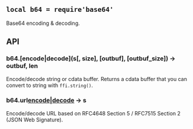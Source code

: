 
## `local b64 = require'base64'`

Base64 encoding & decoding.

## API

### b64.[encode|decode](s[, size], [outbuf], [outbuf_size]) -> outbuf, len

Encode/decode string or cdata buffer.
Returns a cdata buffer that you can convert to string with `ffi.string()`.

### b64.url[encode|decode](s) -> s

Encode/decode URL based on RFC4648 Section 5 / RFC7515 Section 2 (JSON Web Signature).
